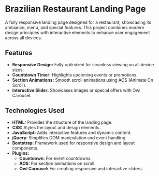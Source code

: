 # Brazilian Restaurant Landing Page

A fully responsive landing page designed for a restaurant, showcasing its ambiance, menu, and special features. This project combines modern design principles with interactive elements to enhance user engagement across all devices.

  <!-- Replace this path with the actual path to your preview image ![Project Preview](path/to/your/image.png) -->

## Features

- **Responsive Design:** Fully optimized for seamless viewing on all device sizes.
- **Countdown Timer:** Highlights upcoming events or promotions.
- **Section Animations:** Smooth scroll animations using AOS (Animate On Scroll).
- **Interactive Slider:** Showcases images or special offers with Owl Carousel.

## Technologies Used

- **HTML:** Provides the structure of the landing page.
- **CSS:** Styles the layout and design elements.
- **JavaScript:** Adds interactive features and dynamic content.
- **jQuery:** Simplifies DOM manipulation and event handling.
- **Bootstrap:** Framework used for responsive design and layout components.
- **Plugins:**
  - **Countdown:** For event countdowns.
  - **AOS:** For section animations on scroll.
  - **Owl Carousel:** For creating responsive and interactive sliders.
